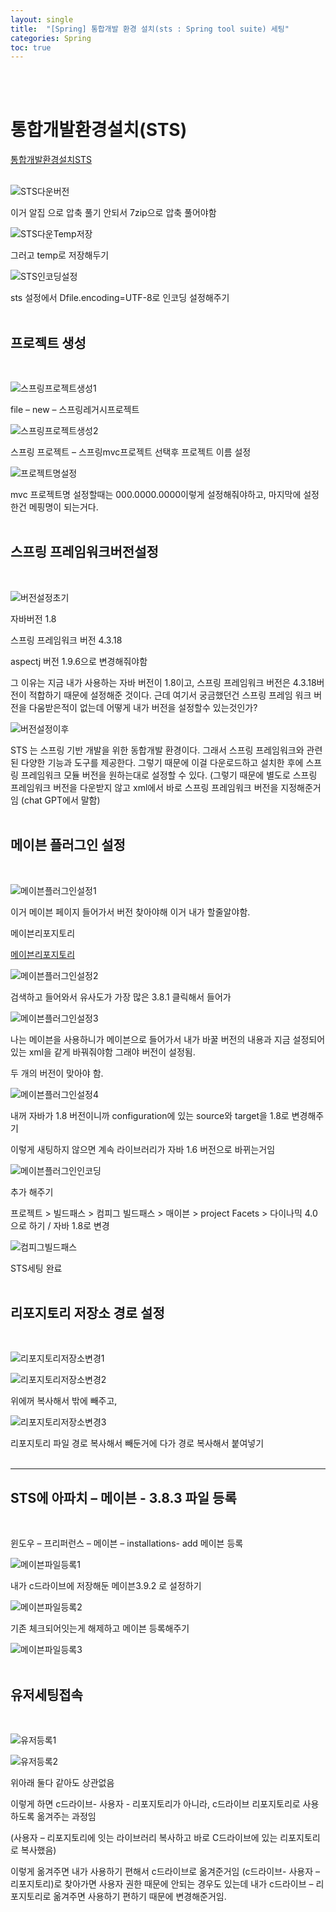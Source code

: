 ```yaml
---
layout: single
title:  "[Spring] 통합개발 환경 설치(sts : Spring tool suite) 세팅"
categories: Spring
toc: true
---
```

<br><br>

# 통합개발환경설치(STS) #


[통합개발환경설치STS](https://github.com/spring-projects/toolsuite-distribution/wiki/Spring-Tool-Suite-3)
<br><br>

![STS다운버전](https:/images/2023-06-13-STSset.md/STS다운버전.png)

이거 알집 으로 압축 풀기 안되서 7zip으로 압축 풀어야함
<br>
 

![STS다운Temp저장](https:/images/2023-06-13-STSset.md/STS다운Temp저장.png)

그러고 temp로 저장해두기
<br>


![STS인코딩설정](https:/images/2023-06-13-STSset.md/STS인코딩설정.png)

sts 설정에서 Dfile.encoding=UTF-8로 인코딩 설정해주기
<br><br>



## 프로젝트 생성 ##
<br>

![스프링프로젝트생성1](https:/images/2023-06-13-STSset.md/스프링프로젝트생성1.png)

file – new – 스프링레거시프로젝트 
<br>


![스프링프로젝트생성2](https:/images/2023-06-13-STSset.md/스프링프로젝트생성2.png)

스프링 프로젝트 – 스프링mvc프로젝트 선택후 프로젝트 이름 설정
<br>


![프로젝트명설정](https:/images/2023-06-13-STSset.md/프로젝트명설정.png)

mvc 프로젝트명 설정할때는 000.0000.0000이렇게 설정해줘야하고, 마지막에 설정한건 메핑명이 되는거다.
<br><br>




## 스프링 프레임워크버전설정 ##
<br>

![버전설정초기](https:/images/2023-06-13-STSset.md/버전설정초기.png)

자바버전 1.8

스프링 프레임워크 버전 4.3.18

aspectj 버전 1.9.6으로 변경해줘야함
<br>

 그 이유는 지금 내가 사용하는 자바 버전이 1.8이고, 스프링 프레임워크 버전은 4.3.18버전이 적합하기 때문에 설정해준 것이다. 근데 여기서 궁금했던건 스프링 프레임 워크 버전을 다움받은적이 없는데 어떻게 내가 버전을 설정할수 있는것인가?
<br>

![버전설정이후](https:/images/2023-06-13-STSset.md/버전설정이후.png)

STS 는 스프링 기반 개발을 위한 동합개발 환경이다. 그래서 스프링 프레임워크와 관련된 다양한 기능과 도구를 제공한다. 그렇기 때문에 이걸 다운로드하고 설치한 후에 스프링 프레임워크 모듈 버전을 원하는대로 설정할 수 있다. (그렇기 때문에 별도로 스프링 프레임워크 버전을 다운받지 않고 xml에서 바로 스프링 프레임워크 버전을 지정해준거임 (chat GPT에서 말함)
<br><br>


## 메이븐 플러그인 설정 ##
<br>

![메이븐플러그인설정1](https:/images/2023-06-13-STSset.md/메이븐플러그인설정1.png)

이거 메이븐 페이지 들어가서 버전 찾아야해 이거 내가 할줄알야함.
<br>


메이븐리포지토리

[메이븐리포지토리](https://mvnrepository.com/)

![메이븐플러그인설정2](https:/images/2023-06-13-STSset.md/메이븐플러그인설정2.png)

검색하고 들어와서 유사도가 가장 많은 3.8.1 클릭해서 들어가
<br>


![메이븐플러그인설정3](https:/images/2023-06-13-STSset.md/메이븐플러그인설정3.png)

나는 메이븐을 사용하니가 메이븐으로 들어가서 내가 바꿀 버전의 내용과 지금 설정되어있는 xml을 같게 바꿔줘야함 그래야 버전이 설정됨.

두 개의 버전이 맞아야 함.
<br>


![메이븐플러그인설정4](https:/images/2023-06-13-STSset.md/메이븐플러그인설정4.png)

내꺼 자바가 1.8 버전이니까 configuration에 있는 source와 target을 1.8로 변경해주기

이렇게 새팅하지 않으면 계속 라이브러리가 자바 1.6 버전으로 바뀌는거임
<br>

 
![메이븐플러그인인코딩](https:/images/2023-06-13-STSset.md/메이븐플러그인인코딩.png)

추가 해주기

프로젝트 > 빌드패스  > 컴피그 빌드패스 > 매이븐 > project Facets > 다이나믹 4.0으로 하기 / 자바 1.8로 변경 
<br>


![컴피그빌드패스](https:/images/2023-06-13-STSset.md/컴피그빌드패스.png)

STS세팅 완료
<br><br>



## 리포지토리 저장소 경로 설정 ##
<br>

![리포지토리저장소변경1](https:/images/2023-06-13-STSset.md/리포지토리저장소변경1.png)
<br>


![리포지토리저장소변경2](https:/images/2023-06-13-STSset.md/리포지토리저장소변경2.png)

위에꺼 복사해서 밖에 빼주고, 
<br>


![리포지토리저장소변경3](https:/images/2023-06-13-STSset.md/리포지토리저장소변경3.png)

리포지토리 파일 경로 복사해서 빼둔거에 다가 경로 복사해서 붙여넣기 
<br><br>

-----------------------------------------------------------

## STS에 아파치 – 메이븐 - 3.8.3 파일 등록 ##
<br>

윈도우 – 프리퍼런스 – 메이븐 – installations- add 메이븐 등록


![메이븐파일등록1](https:/images/2023-06-13-STSset.md/메이븐파일등록1.png)
<br>


내가 c드라이브에 저장해둔 메이븐3.9.2 로 설정하기

![메이븐파일등록2](https:/images/2023-06-13-STSset.md/메이븐파일등록2.png)
<br>


기존 체크되어잇는게 해제하고 메이븐 등록해주기

![메이븐파일등록3](https:/images/2023-06-13-STSset.md/메이븐파일등록3.png)
<br><br>



## 유저세팅접속 ##
<br>

![유저등록1](https:/images/2023-06-13-STSset.md/유저등록1.png)
<br>


![유저등록2](https:/images/2023-06-13-STSset.md/유저등록2.png)
<br>


위아래 둘다 같아도 상관없음 

이렇게 하면 c드라이브- 사용자 - 리포지토리가 아니라, c드라이브 리포지토리로 사용하도록 옮겨주는 과정임

(사용자 – 리포지토리에 잇는 라이브러리 복사하고 바로 C드라이브에 있는 리포지토리로 복사했음) 
<br>

이렇게 옮겨주면 내가 사용하기 편해서 c드라이브로 옮겨준거임  (c드라이브- 사용자 – 리포지토리)로 찾아가면 사용자 권한 때문에 안되는 경우도 있는데 내가 c드라이브 – 리포지토리로 옮겨주면 사용하기 편하기 때문에 변경해준거임.







